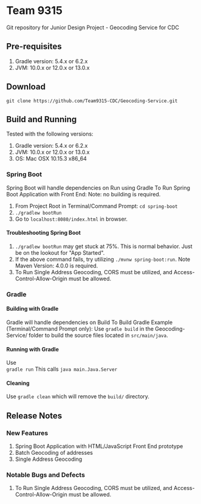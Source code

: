 # Team 9315

Git repository for Junior Design Project - Geocoding Service for CDC

## Pre-requisites
1. Gradle version: 5.4.x or 6.2.x 
2. JVM: 10.0.x or 12.0.x or 13.0.x
  
## Download
`git clone https://github.com/Team9315-CDC/Geocoding-Service.git`

## Build and Running 

Tested with the following versions: 
1. Gradle version: 5.4.x or 6.2.x 
2. JVM: 10.0.x or 12.0.x or 13.0.x
3. OS: Mac OSX 10.15.3 x86_64

### Spring Boot
Spring Boot will handle dependencies on Run using Gradle 
To Run Spring Boot Application with Front End:
Note: no building is required.
1. From Project Root in Terminal/Command Prompt: `cd spring-boot`
2. `./gradlew bootRun` 
3. Go to ``localhost:8080/index.html`` in browser. 

#### Troubleshooting Spring Boot
1. `./gradlew bootRun` may get stuck at 75%. This is normal behavior. Just be on the lookout for "App Started". 
2. If the above command fails, try utilizing `./mvnw spring-boot:run`. Note Maven Version: 4.0.0 is required. 
3. To Run Single Address Geocoding, CORS must be utilized, and Access-Control-Allow-Origin must be allowed. 

### Gradle 
#### Building with Gradle 
Gradle will handle dependencies on Build 
To Build Gradle Example (Terminal/Command Prompt only): 
Use
`gradle build` 
in the Geocoding-Service/ folder to build the source files located in `src/main/java`.  

#### Running with Gradle 
Use   
`gradle run`
This calls ``java main.Java.Server``

#### Cleaning
Use
``gradle clean``
which will remove the `build/` directory.


## Release Notes 
### New Features 
1. Spring Boot Application with HTML/JavaScript Front End prototype
2. Batch Geocoding of addresses 
3. Single Address Geocoding

### Notable Bugs and Defects
1. To Run Single Address Geocoding, CORS must be utilized, and Access-Control-Allow-Origin must be allowed. 




